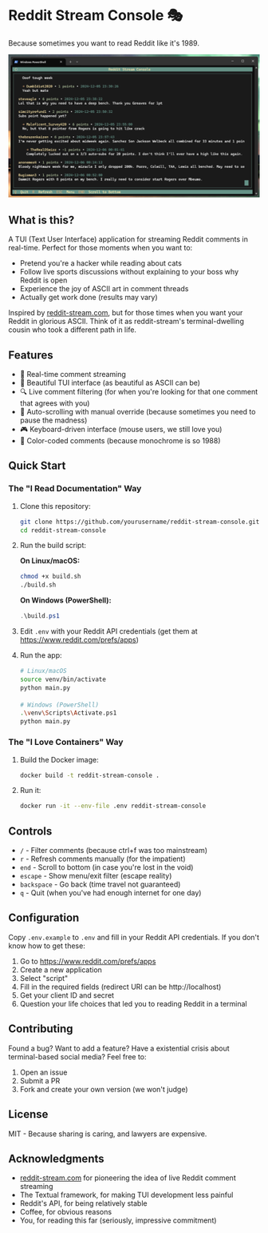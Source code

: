 # Reddit Stream Console 🎭

Because sometimes you want to read Reddit like it's 1989.

![Screenshot](docs/screenshot.png)

## What is this?

A TUI (Text User Interface) application for streaming Reddit comments in real-time. Perfect for those moments when you want to:
- Pretend you're a hacker while reading about cats
- Follow live sports discussions without explaining to your boss why Reddit is open
- Experience the joy of ASCII art in comment threads
- Actually get work done (results may vary)

Inspired by [reddit-stream.com](https://reddit-stream.com), but for those times when you want your Reddit in glorious ASCII. Think of it as reddit-stream's terminal-dwelling cousin who took a different path in life.

## Features

- 🔄 Real-time comment streaming
- 🎨 Beautiful TUI interface (as beautiful as ASCII can be)
- 🔍 Live comment filtering (for when you're looking for that one comment that agrees with you)
- 📜 Auto-scrolling with manual override (because sometimes you need to pause the madness)
- 🎮 Keyboard-driven interface (mouse users, we still love you)
- 🌈 Color-coded comments (because monochrome is so 1988)

## Quick Start

### The "I Read Documentation" Way

1. Clone this repository:
   ```bash
   git clone https://github.com/yourusername/reddit-stream-console.git
   cd reddit-stream-console
   ```

2. Run the build script:

   **On Linux/macOS:**
   ```bash
   chmod +x build.sh
   ./build.sh
   ```

   **On Windows (PowerShell):**
   ```powershell
   .\build.ps1
   ```

3. Edit `.env` with your Reddit API credentials (get them at https://www.reddit.com/prefs/apps)

4. Run the app:
   ```bash
   # Linux/macOS
   source venv/bin/activate
   python main.py

   # Windows (PowerShell)
   .\venv\Scripts\Activate.ps1
   python main.py
   ```

### The "I Love Containers" Way

1. Build the Docker image:
   ```bash
   docker build -t reddit-stream-console .
   ```

2. Run it:
   ```bash
   docker run -it --env-file .env reddit-stream-console
   ```

## Controls

- `/` - Filter comments (because ctrl+f was too mainstream)
- `r` - Refresh comments manually (for the impatient)
- `end` - Scroll to bottom (in case you're lost in the void)
- `escape` - Show menu/exit filter (escape reality)
- `backspace` - Go back (time travel not guaranteed)
- `q` - Quit (when you've had enough internet for one day)

## Configuration

Copy `.env.example` to `.env` and fill in your Reddit API credentials. If you don't know how to get these:

1. Go to https://www.reddit.com/prefs/apps
2. Create a new application
3. Select "script"
4. Fill in the required fields (redirect URI can be http://localhost)
5. Get your client ID and secret
6. Question your life choices that led you to reading Reddit in a terminal

## Contributing

Found a bug? Want to add a feature? Have a existential crisis about terminal-based social media? Feel free to:

1. Open an issue
2. Submit a PR
3. Fork and create your own version (we won't judge)

## License

MIT - Because sharing is caring, and lawyers are expensive.

## Acknowledgments

- [reddit-stream.com](https://reddit-stream.com) for pioneering the idea of live Reddit comment streaming
- The Textual framework, for making TUI development less painful
- Reddit's API, for being relatively stable
- Coffee, for obvious reasons
- You, for reading this far (seriously, impressive commitment)
